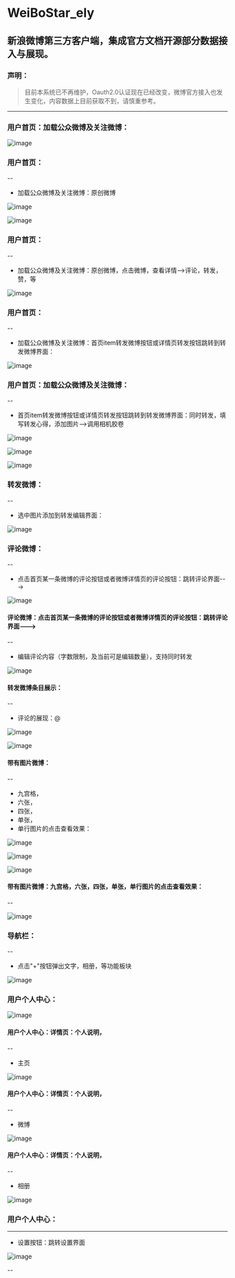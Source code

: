 # WeiBoStar_ely
## 新浪微博第三方客户端，集成官方文档开源部分数据接入与展现。

### 声明：     
  >  目前本系统已不再维护，Oauth2.0认证现在已经改变，微博官方接入也发生变化，内容数据上目前获取不到，请慎重参考。


--------
### 用户首页：加载公众微博及关注微博：
![image](https://github.com/maiduoduo/WeiBoStar_ely/blob/master/images/S70105-1.jpg)

### 用户首页：
--
- 加载公众微博及关注微博：原创微博

![image](https://github.com/maiduoduo/WeiBoStar_ely/blob/master/images/S70105-2.jpg)

![image](https://github.com/maiduoduo/WeiBoStar_ely/blob/master/images/S70105-3.jpg)

### 用户首页：
--
- 加载公众微博及关注微博：原创微博，点击微博，查看详情-->评论，转发，赞，等

![image](https://github.com/maiduoduo/WeiBoStar_ely/blob/master/images/S70105-4.jpg)

### 用户首页：
--
- 加载公众微博及关注微博：首页item转发微博按钮或详情页转发按钮跳转到转发微博界面：

![image](https://github.com/maiduoduo/WeiBoStar_ely/blob/master/images/S70105-5.jpg)

### 用户首页：加载公众微博及关注微博：
--
- 首页item转发微博按钮或详情页转发按钮跳转到转发微博界面：同时转发，填写转发心得，添加图片-->调用相机胶卷

![image](https://github.com/maiduoduo/WeiBoStar_ely/blob/master/images/S70105-6.jpg)

![image](https://github.com/maiduoduo/WeiBoStar_ely/blob/master/images/S70105-7.jpg)

![image](https://github.com/maiduoduo/WeiBoStar_ely/blob/master/images/S70105-8.jpg)

### 转发微博：
--
- 选中图片添加到转发编辑界面：

![image](https://github.com/maiduoduo/WeiBoStar_ely/blob/master/images/S70105-9.jpg)

### 评论微博：
--
- 点击首页某一条微博的评论按钮或者微博详情页的评论按钮：跳转评论界面--->

![image](https://github.com/maiduoduo/WeiBoStar_ely/blob/master/images/S70105-10.jpg)

#### 评论微博：点击首页某一条微博的评论按钮或者微博详情页的评论按钮：跳转评论界面--->
--
- 编辑评论内容（字数限制，及当前可是编辑数量），支持同时转发

![image](https://github.com/maiduoduo/WeiBoStar_ely/blob/master/images/S70105-11.jpg)

#### 转发微博条目展示：
--
- 评论的展现：@

![image](https://github.com/maiduoduo/WeiBoStar_ely/blob/master/images/S70105-12.jpg)

![image](https://github.com/maiduoduo/WeiBoStar_ely/blob/master/images/S70105-13.jpg)

#### 带有图片微博：
--
- 九宫格，
- 六张，
- 四张，
- 单张，
- 单行图片的点击查看效果：

![image](https://github.com/maiduoduo/WeiBoStar_ely/blob/master/images/S70105-14.jpg)

![image](https://github.com/maiduoduo/WeiBoStar_ely/blob/master/images/S70105-15.jpg)

![image](https://github.com/maiduoduo/WeiBoStar_ely/blob/master/images/S70105-16.jpg)

#### 带有图片微博：九宫格，六张，四张，单张，单行图片的点击查看效果：
--

![image](https://github.com/maiduoduo/WeiBoStar_ely/blob/master/images/S70105-17.jpg)

### 导航栏：
--
- 点击"+"按钮弹出文字，相册，等功能板块

![image](https://github.com/maiduoduo/WeiBoStar_ely/blob/master/images/S70105-18.jpg)

### 用户个人中心：

![image](https://github.com/maiduoduo/WeiBoStar_ely/blob/master/images/S70105-19.jpg)

#### 用户个人中心：详情页：个人说明，
--
- 主页

![image](https://github.com/maiduoduo/WeiBoStar_ely/blob/master/images/S70105-20.jpg)

#### 用户个人中心：详情页：个人说明，
--
- 微博

![image](https://github.com/maiduoduo/WeiBoStar_ely/blob/master/images/S70105-21.jpg)

#### 用户个人中心：详情页：个人说明，
--
- 相册

![image](https://github.com/maiduoduo/WeiBoStar_ely/blob/master/images/S70105-22.jpg)

### 用户个人中心：
---
- 设置按钮：跳转设置界面

![image](https://github.com/maiduoduo/WeiBoStar_ely/blob/master/images/S70105-23.jpg)



--
